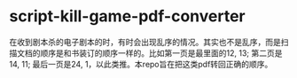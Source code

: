 # script-kill-game-pdf-converter
在收到剧本杀的电子剧本的时，有时会出现乱序的情况。其实也不是乱序，而是扫描文档的顺序是和书装订的顺序一样的。比如第一页是最里面的12, 13; 第二页是14, 11; 最后一页是24, 1，以此类推。本repo旨在把这类pdf转回正确的顺序。
